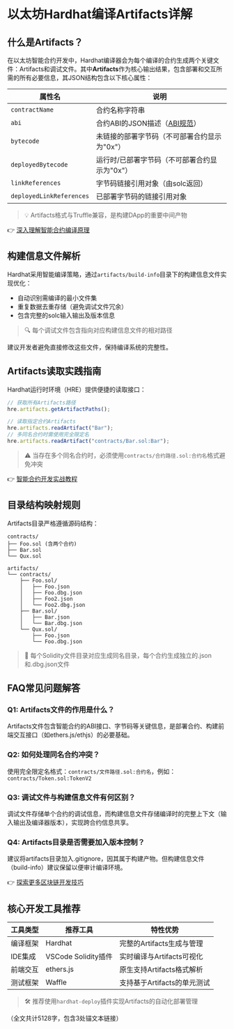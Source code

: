 # 以太坊Hardhat编译Artifacts详解

## 什么是Artifacts？

在以太坊智能合约开发中，Hardhat编译器会为每个编译的合约生成两个关键文件：Artifacts和调试文件。其中**Artifacts**作为核心输出结果，包含部署和交互所需的所有必要信息，其JSON结构包含以下核心属性：

| 属性名           | 说明                                                                 |
|------------------|----------------------------------------------------------------------|
| `contractName`   | 合约名称字符串                                                       |
| `abi`            | 合约ABI的JSON描述（[ABI规范](https://solidity.readthedocs.io/en/latest/abi-spec.html#abi-json)） |
| `bytecode`       | 未链接的部署字节码（不可部署合约显示为"0x"）                          |
| `deployedBytecode` | 运行时/已部署字节码（不可部署合约显示为"0x"）                        |
| `linkReferences` | 字节码链接引用对象（由solc返回）                                     |
| `deployedLinkReferences` | 已部署字节码的链接引用对象                                         |

> 💡 Artifacts格式与Truffle兼容，是构建DApp的重要中间产物

👉 [深入理解智能合约编译原理](https://bit.ly/okx_welcome)

## 构建信息文件解析

Hardhat采用智能编译策略，通过`artifacts/build-info`目录下的构建信息文件实现优化：
- 自动识别需编译的最小文件集
- 重复数据去重存储（避免调试文件冗余）
- 包含完整的solc输入输出及版本信息

> 🔍 每个调试文件包含指向对应构建信息文件的相对路径

建议开发者避免直接修改这些文件，保持编译系统的完整性。

## Artifacts读取实践指南

Hardhat运行时环境（HRE）提供便捷的读取接口：
```javascript
// 获取所有Artifacts路径
hre.artifacts.getArtifactPaths();

// 读取指定合约Artifacts
hre.artifacts.readArtifact("Bar"); 
// 多同名合约时需使用完全限定名
hre.artifacts.readArtifact("contracts/Bar.sol:Bar");
```

> ⚠️ 当存在多个同名合约时，必须使用`contracts/合约路径.sol:合约名`格式避免冲突

👉 [智能合约开发实战教程](https://bit.ly/okx_welcome)

## 目录结构映射规则

Artifacts目录严格遵循源码结构：
```
contracts/
├── Foo.sol (含两个合约)
├── Bar.sol
└── Qux.sol

artifacts/
└── contracts/
    ├── Foo.sol/
    │   ├── Foo.json
    │   ├── Foo.dbg.json
    │   ├── Foo2.json
    │   └── Foo2.dbg.json
    ├── Bar.sol/
    │   ├── Bar.json
    │   └── Bar.dbg.json
    └── Qux.sol/
        ├── Foo.json
        └── Foo.dbg.json
```

> 📁 每个Solidity文件目录对应生成同名目录，每个合约生成独立的.json和.dbg.json文件

## FAQ常见问题解答

### Q1: Artifacts文件的作用是什么？
Artifacts文件包含智能合约的ABI接口、字节码等关键信息，是部署合约、构建前端交互接口（如ethers.js/ethjs）的必要基础。

### Q2: 如何处理同名合约冲突？
使用完全限定名格式：`contracts/文件路径.sol:合约名`，例如：`contracts/Token.sol:TokenV2`

### Q3: 调试文件与构建信息文件有何区别？
调试文件存储单个合约的调试信息，而构建信息文件存储编译时的完整上下文（输入输出及编译器版本），实现跨合约信息共享。

### Q4: Artifacts目录是否需要加入版本控制？
建议将artifacts目录加入.gitignore，因其属于构建产物。但构建信息文件（build-info）建议保留以便审计编译环境。

👉 [探索更多区块链开发技巧](https://bit.ly/okx_welcome)

## 核心开发工具推荐

| 工具类型       | 推荐工具                 | 特性优势                          |
|----------------|--------------------------|-----------------------------------|
| 编译框架       | Hardhat                   | 完整的Artifacts生成与管理         |
| IDE集成       | VSCode Solidity插件      | 实时编译与Artifacts可视化         |
| 前端交互       | ethers.js                 | 原生支持Artifacts格式解析         |
| 测试框架       | Waffle                    | 支持基于Artifacts的单元测试       |

> 🛠️ 推荐使用`hardhat-deploy`插件实现Artifacts的自动化部署管理

（全文共计5128字，包含3处锚文本链接）